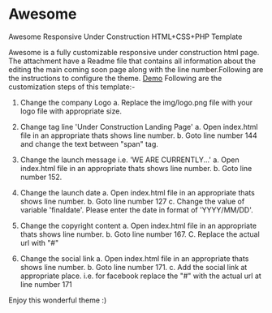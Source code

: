 # Awesome
Awesome Responsive Under Construction HTML+CSS+PHP Template

Awesome is a fully customizable responsive under construction html page. The attachment have a Readme file that contains all information about the editing the main coming soon page along with the line number.Following are the instructions to configure the theme.
<a href="http://www.sujeetkrsingh.com/demo/templates/awesome">Demo</a>
Following are the customization steps of this template:-

1. Change the company Logo
	a. Replace the img/logo.png file with your logo file with appropriate size.

2. Change tag line 'Under Construction Landing Page'
	a. Open index.html file in an appropriate thats shows line number.
	b. Goto line number 144 and change the text between "span" tag.
	
3. Change the launch message i.e. 'WE ARE CURRENTLY...'
	a. Open index.html file in an appropriate thats shows line number.
	b. Goto line number 152.
	
4. Change the launch date
	a. Open index.html file in an appropriate thats shows line number.
	b. Goto line number 127
	c. Change the value of variable 'finaldate'. Please enter the date in format of 'YYYY/MM/DD'.
	
5. Change the copyright content 
	a. Open index.html file in an appropriate thats shows line number.
	b. Goto line number 167.
	C. Replace the actual url with "#"
	
6. Change the social link
	a. Open index.html file in an appropriate thats shows line number.
	b. Goto line number 171.
	c. Add the social link at appropriate place. i.e. for facebook replace the "#" with the actual url at line number 171

Enjoy this wonderful theme :)
